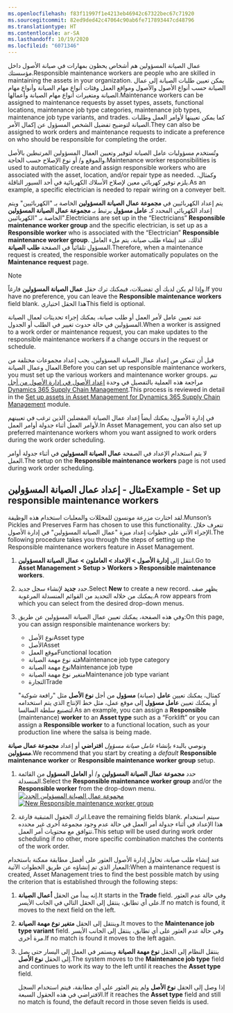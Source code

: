 ```yaml
---
ms.openlocfilehash: f83f11997f1e4213eb46942c67322bec67c71920
ms.sourcegitcommit: 82ed9ded42c47064c90ab6fe717893447cd48796
ms.translationtype: HT
ms.contentlocale: ar-SA
ms.lasthandoff: 10/19/2020
ms.locfileid: "6071346"
---
```

<span data-ttu-id="8b7f1-101">عمال الصيانة المسؤولين هم أشخاص يحظون بمهارات في صيانة الأصول داخل مؤسستك.</span><span class="sxs-lookup"><span data-stu-id="8b7f1-101">Responsible maintenance workers are people who are skilled in maintaining the assets in your organization.</span></span> <span data-ttu-id="8b7f1-102">يمكن تعيين طلبات الصيانة إلى عمال الصيانة حسب أنواع الأصول والأصول ومواقع العمل وفئات أنواع مهام الصيانة وأنواع مهام الصيانة ومتغيرات أنواع مهام الصيانة وأعمالها.</span><span class="sxs-lookup"><span data-stu-id="8b7f1-102">Maintenance workers can be assigned to maintenance requests by asset types, assets, functional locations, maintenance job type categories, maintenance job types, maintenance job type variants, and trades.</span></span> <span data-ttu-id="8b7f1-103">كما يمكن تعيينها لأوامر العمل وطلبات الصيانة لتوضيح تفضيل الشخص المسؤول عن إكمال الأمر.</span><span class="sxs-lookup"><span data-stu-id="8b7f1-103">They can also be assigned to work orders and maintenance requests to indicate a preference on who should be responsible for completing the order.</span></span> 

<span data-ttu-id="8b7f1-104">وتُستخدم مسؤوليات عامل الصيانة لتوفير وتعيين العمال المسؤولين المرتبطين بالأصل والموقع و/ أو نوع الإصلاح حسب الحاجة.</span><span class="sxs-lookup"><span data-stu-id="8b7f1-104">Maintenance worker responsibilities is used to automatically create and assign responsible workers who are associated with the asset, location, and/or repair type as needed.</span></span> <span data-ttu-id="8b7f1-105">وكمثال، يلزم توفير كهربائي معين لإصلاح ‏‫الأسلاك الكهربائية‬ في أحد السيور الناقلة.</span><span class="sxs-lookup"><span data-stu-id="8b7f1-105">As an example, a specific electrician is needed to repair wiring on a conveyer belt.</span></span> 

<span data-ttu-id="8b7f1-106">يتم إعداد الكهربائيين في **مجموعة عمال الصيانة المسؤولين** الخاصة بـ "الكهربائيين" ويتم إعداد الكهربائي المحدد كـ **عامل مسؤول** يرتبط بـ **مجموعة عمال الصيانة المسؤولين** الخاصة بـ "الكهربائيين".</span><span class="sxs-lookup"><span data-stu-id="8b7f1-106">Electricians are set up in the “Electricians” **Responsible maintenance worker group** and the specific electrician, is set up as a **Responsible worker** who is associated with the “Electrician” **Responsible maintenance worker group**.</span></span> <span data-ttu-id="8b7f1-107">لذلك، عند إنشاء طلب صيانة، يتم ملء العامل المسؤول تلقائياً في الصفحة **طلب الصيانة**.</span><span class="sxs-lookup"><span data-stu-id="8b7f1-107">Therefore, when a maintenance request is created, the responsible worker automatically populates on the **Maintenance request** page.</span></span>

> [!NOTE]
> <span data-ttu-id="8b7f1-108">وإذا لم يكن لديك أي تفضيلات، فيمكنك ترك حقل **عمال الصيانة المسؤولين** فارغاً.</span><span class="sxs-lookup"><span data-stu-id="8b7f1-108">If you have no preference, you can leave the **Responsible maintenance workers** field blank.</span></span> <span data-ttu-id="8b7f1-109">هذا الحقل اختياري</span><span class="sxs-lookup"><span data-stu-id="8b7f1-109">This field is optional.</span></span>


<span data-ttu-id="8b7f1-110">عند تعيين عامل لأمر العمل أو طلب صيانة، يمكنك إجراء تحديثات لعمال الصيانة المسؤولين في حالة حدوث تغيير في الطلب أو الجدول.</span><span class="sxs-lookup"><span data-stu-id="8b7f1-110">When a worker is assigned to a work order or maintenance request, you can make updates to the responsible maintenance workers if a change occurs in the request or schedule.</span></span>

<span data-ttu-id="8b7f1-111">قبل أن تتمكن من إعداد عمال الصيانة المسؤولين، يجب إعداد مجموعات مختلفة من العمال وعمال الصيانة.</span><span class="sxs-lookup"><span data-stu-id="8b7f1-111">Before you can set up responsible maintenance workers, you must set up the various workers and maintenance worker groups.</span></span> <span data-ttu-id="8b7f1-112">تتم مراجعة هذه العملية بالتفصيل في وحدة [إعداد الأصول في إدارة الأصول من أجل Dynamics 365 Supply Chain Management](https://docs.microsoft.com/learn/modules/setup-assets-asset-management//?azure-portal=true).</span><span class="sxs-lookup"><span data-stu-id="8b7f1-112">This process is reviewed in detail in the [Set up assets in Asset Management for Dynamics 365 Supply Chain Management](https://docs.microsoft.com/learn/modules/setup-assets-asset-management//?azure-portal=true) module.</span></span> 

<span data-ttu-id="8b7f1-113">في إدارة الأصول، يمكنك أيضاً إعداد عمال الصيانة المفضلين الذين ترغب في تعيينهم لأوامر العمل أثناء جدولة أوامر العمل.</span><span class="sxs-lookup"><span data-stu-id="8b7f1-113">In Asset Management, you can also set up preferred maintenance workers whom you want assigned to work orders during the work order scheduling.</span></span>

<span data-ttu-id="8b7f1-114">لا يتم استخدام الإعداد في الصفحة **عمال الصيانة المسؤولين** في أثناء جدولة أوامر العمل.</span><span class="sxs-lookup"><span data-stu-id="8b7f1-114">The setup on the **Responsible maintenance workers** page is not used during work order scheduling.</span></span>


## <a name="example---set-up-responsible-maintenance-workers"></a><span data-ttu-id="8b7f1-115">مثال - إعداد عمال الصيانة المسؤولين</span><span class="sxs-lookup"><span data-stu-id="8b7f1-115">Example - Set up responsible maintenance workers</span></span>
<span data-ttu-id="8b7f1-116">لقد اختارت مزرعة مونسون للمخللات والمعلبات استخدام هذه الوظيفة.</span><span class="sxs-lookup"><span data-stu-id="8b7f1-116">Munson’s Pickles and Preserves Farm has chosen to use this functionality.</span></span> <span data-ttu-id="8b7f1-117">تتعرف خلال الإجراء الآتي على خطوات إعداد ميزة "عمال الصيانة المسؤولين" في إدارة الأصول.</span><span class="sxs-lookup"><span data-stu-id="8b7f1-117">The following procedure takes you through the steps of setting up the Responsible maintenance workers feature in Asset Management.</span></span>

1.  <span data-ttu-id="8b7f1-118">انتقل إلى **إدارة الأصول > الإعداد > العاملون > عمال الصيانة المسؤولين**.</span><span class="sxs-lookup"><span data-stu-id="8b7f1-118">Go to **Asset Management > Setup > Workers > Responsible maintenance workers**.</span></span>
2.  <span data-ttu-id="8b7f1-119">حدد **جديد** لإنشاء سجل جديد.</span><span class="sxs-lookup"><span data-stu-id="8b7f1-119">Select **New** to create a new record.</span></span> <span data-ttu-id="8b7f1-120">يظهر صف يمكنك من خلاله التحديد من القوائم المنسدلة المرغوبة.</span><span class="sxs-lookup"><span data-stu-id="8b7f1-120">A row appears from which you can select from the desired drop-down menus.</span></span>
3.  <span data-ttu-id="8b7f1-121">وفي هذه الصفحة، يمكنك تعيين عمال الصيانة المسؤولين عن طريق:</span><span class="sxs-lookup"><span data-stu-id="8b7f1-121">On this page, you can assign responsible maintenance workers by:</span></span> 
    - <span data-ttu-id="8b7f1-122">نوع الأصل</span><span class="sxs-lookup"><span data-stu-id="8b7f1-122">Asset type</span></span>
    - <span data-ttu-id="8b7f1-123">الأصل</span><span class="sxs-lookup"><span data-stu-id="8b7f1-123">Asset</span></span>
    - <span data-ttu-id="8b7f1-124">موقع العمل</span><span class="sxs-lookup"><span data-stu-id="8b7f1-124">Functional location</span></span>
    - <span data-ttu-id="8b7f1-125">فئة نوع مهمة الصيانة</span><span class="sxs-lookup"><span data-stu-id="8b7f1-125">Maintenance job type category</span></span>
    - <span data-ttu-id="8b7f1-126">نوع مهمة الصيانة</span><span class="sxs-lookup"><span data-stu-id="8b7f1-126">Maintenance job type</span></span>
    - <span data-ttu-id="8b7f1-127">متغير نوع مهمة الصيانة</span><span class="sxs-lookup"><span data-stu-id="8b7f1-127">Maintenance job type variant</span></span>
    - <span data-ttu-id="8b7f1-128">التجارة</span><span class="sxs-lookup"><span data-stu-id="8b7f1-128">Trade</span></span>

    <span data-ttu-id="8b7f1-129">كمثال، يمكنك تعيين **عامل** (صيانة) **مسؤول** من أجل **نوع الأصل** مثل "رافعة شوكية" أو يمكنك تعيين **عامل مسؤول** إلى موقع عمل، مثل خط الإنتاج الذي يتم استخدامه لتصنيع سلطة السالسا.</span><span class="sxs-lookup"><span data-stu-id="8b7f1-129">As an example, you can assign a **Responsible** (maintenance) **worker** to an **Asset type** such as a “Forklift” or you can assign a **Responsible worker** to a functional location, such as your production line where the salsa is being made.</span></span> 

<span data-ttu-id="8b7f1-130">ونوصي بالبدء بإنشاء *عامل صيانة مسؤول* **افتراضي** أو إعداد **مجموعة عمال صيانة مسؤولين**.</span><span class="sxs-lookup"><span data-stu-id="8b7f1-130">We recommend that you start by creating a *default* **Responsible maintenance worker** or **Responsible maintenance worker group** setup.</span></span> 

1. <span data-ttu-id="8b7f1-131">حدد **مجموعة عمال الصيانة المسؤولين** و/ أو **العامل المسؤول** من القائمة المنسدلة.</span><span class="sxs-lookup"><span data-stu-id="8b7f1-131">Select the **Responsible maintenance worker group** and/or the **Responsible worker** from the drop-down menu.</span></span> 
    <span data-ttu-id="8b7f1-132">[![مجموعة عمال الصيانة المسؤولين الجدد](../media/responsible-maintenance-workers-ssm.png)](../media/responsible-maintenance-workers-ssm.png#lightbox)</span><span class="sxs-lookup"><span data-stu-id="8b7f1-132">[![New Responsible maintenance worker group](../media/responsible-maintenance-workers-ssm.png)](../media/responsible-maintenance-workers-ssm.png#lightbox)</span></span>
    
2. <span data-ttu-id="8b7f1-133">اترك الحقول المتبقية فارغة.</span><span class="sxs-lookup"><span data-stu-id="8b7f1-133">Leave the remaining fields blank.</span></span> 
    <span data-ttu-id="8b7f1-134">سيتم استخدام هذا الإعداد في أثناء جدولة أمر العمل في حالة عدم وجود مجموعة أخرى غير محدده تتوافق مع محتويات أمر العمل.</span><span class="sxs-lookup"><span data-stu-id="8b7f1-134">This setup will be used during work order scheduling if no other, more specific combination matches the contents of the work order.</span></span>

    
<span data-ttu-id="8b7f1-135">عند إنشاء طلب صيانة، تحاول إدارة الأصول العثور على أفضل مطابقة ممكنة باستخدام المعيار الذي تم إنشاؤه عن طريق الخطوات الآتية:</span><span class="sxs-lookup"><span data-stu-id="8b7f1-135">When a maintenance request is created, Asset Management tries to find the best possible match by using the criterion that is established through the following steps:</span></span>

1.  <span data-ttu-id="8b7f1-136">إنه يبدأ من الحقل **أعمال الصيانة**.</span><span class="sxs-lookup"><span data-stu-id="8b7f1-136">It starts in the **Trade** field.</span></span> <span data-ttu-id="8b7f1-137">وفي حالة عدم العثور على أي تطابق، ينتقل إلى الحقل التالي في الجانب الأيسر.</span><span class="sxs-lookup"><span data-stu-id="8b7f1-137">If no match is found, it moves to the next field on the left.</span></span>
2.  <span data-ttu-id="8b7f1-138">وينتقل إلى الحقل **متغير نوع مهمة الصيانة**.</span><span class="sxs-lookup"><span data-stu-id="8b7f1-138">It moves to the **Maintenance job type variant** field.</span></span> <span data-ttu-id="8b7f1-139">وفي حالة عدم العثور على أي تطابق، ينتقل إلى الجانب الأيسر مرة أخرى.</span><span class="sxs-lookup"><span data-stu-id="8b7f1-139">If no match is found it moves to the left again.</span></span>
3.  <span data-ttu-id="8b7f1-140">ينتقل النظام إلى الحقل **نوع مهمة الصيانة** ويستمر في العمل إلى اليسار حتى يصل إلى الحقل **نوع الأصل**.</span><span class="sxs-lookup"><span data-stu-id="8b7f1-140">The system moves to the **Maintenance job type** field and continues to work its way to the left until it reaches the **Asset type** field.</span></span> 

    <span data-ttu-id="8b7f1-141">إذا وصل إلى الحقل **نوع الأصل** ولم يتم العثور على أي مطابقة، فيتم استخدام السجل الافتراضي في هذه الحقول السبعة.</span><span class="sxs-lookup"><span data-stu-id="8b7f1-141">If it reaches the **Asset type** field and still no match is found, the default record in those seven fields is used.</span></span>

